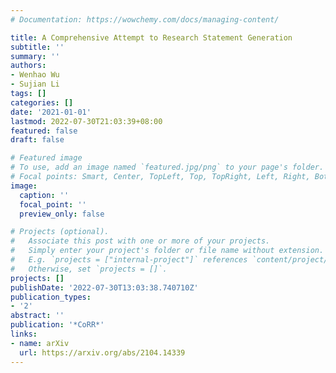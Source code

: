 ```yaml
---
# Documentation: https://wowchemy.com/docs/managing-content/

title: A Comprehensive Attempt to Research Statement Generation
subtitle: ''
summary: ''
authors:
- Wenhao Wu
- Sujian Li
tags: []
categories: []
date: '2021-01-01'
lastmod: 2022-07-30T21:03:39+08:00
featured: false
draft: false

# Featured image
# To use, add an image named `featured.jpg/png` to your page's folder.
# Focal points: Smart, Center, TopLeft, Top, TopRight, Left, Right, BottomLeft, Bottom, BottomRight.
image:
  caption: ''
  focal_point: ''
  preview_only: false

# Projects (optional).
#   Associate this post with one or more of your projects.
#   Simply enter your project's folder or file name without extension.
#   E.g. `projects = ["internal-project"]` references `content/project/deep-learning/index.md`.
#   Otherwise, set `projects = []`.
projects: []
publishDate: '2022-07-30T13:03:38.740710Z'
publication_types:
- '2'
abstract: ''
publication: '*CoRR*'
links:
- name: arXiv
  url: https://arxiv.org/abs/2104.14339
---
```

